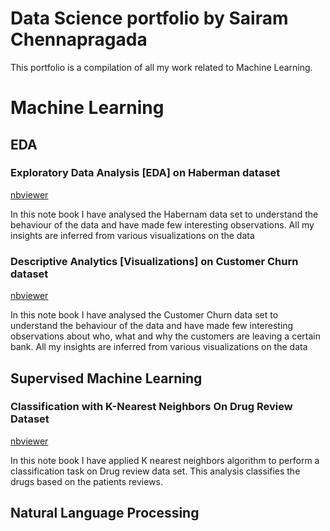 # Data Science portfolio by Sairam Chennapragada     


 
 
This portfolio is a compilation of all my work related to Machine Learning. 

# Machine Learning      

## EDA     
   
  
### Exploratory Data Analysis [EDA] on Haberman dataset    
[nbviewer](https://nbviewer.jupyter.org/github/ram-ch/MachineLearning/blob/master/Notebooks/Exploratory%20Data%20Analysis%20on%20Haberman%20Dataset.ipynb)


In this note book I have analysed the Habernam data set to understand the behaviour of the data and have made few interesting observations. All my insights are inferred from various visualizations on the data


### Descriptive Analytics [Visualizations] on Customer Churn dataset    
[nbviewer](https://nbviewer.jupyter.org/github/ram-ch/MachineLearning/blob/master/Notebooks/Exploratory%20Data%20Analysis%20on%20Customer%20Churn%20Dataset.ipynb)


In this note book I have analysed the Customer Churn data set to understand the behaviour of the data and have made few interesting observations about who, what and why the customers are leaving a certain bank. All my insights are inferred from various visualizations on the data


## Supervised Machine Learning

### Classification with K-Nearest Neighbors On Drug Review Dataset        
[nbviewer](https://nbviewer.jupyter.org/github/ram-ch/MachineLearning/blob/master/Notebooks/Classification_with_KNN_On_Drug_Review_Dataset.ipynb)        

In this note book I have applied K nearest neighbors algorithm to perform a classification task on Drug review data set. This analysis classifies the drugs based on the patients reviews.       


## Natural Language Processing     



